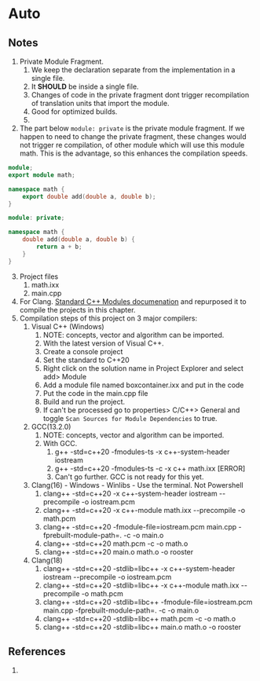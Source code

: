 # Auto

## Notes
1. Private Module Fragment.
   1. We keep the declaration separate from the implementation in a single file.
   2. It **SHOULD** be inside a single file.
   3. Changes of code in the private fragment dont trigger recompilation of translation units that import the module.
   4. Good for optimized builds.
   5. 
2. The part below `module: private` is the private module fragment. If we happen to need to change the private fragment, these changes would not trigger re compilation, of other module which will use this module math. This is the advantage, so this enhances the compilation speeds.

```cpp
module;
export module math;

namespace math {
	export double add(double a, double b);
}

module: private;

namespace math {
	double add(double a, double b) {
		return a + b;
	}
}
```

3. Project files
   1. math.ixx
   2. main.cpp
4. For Clang. [Standard C++ Modules documenation](https://clang.llvm.org/docs/StandardCPlusPlusModules.html) and repurposed it to compile the projects in this chapter.
5. Compilation steps of this project on 3 major compilers:
   1. Visual C++ (Windows)
      1. NOTE: concepts, vector and algorithm can be imported.
      2. With the latest version of Visual C++.
      3. Create a console project
      4. Set the standard to C++20
      5. Right click on the solution name in Project Explorer and select add> Module
      6. Add a module file named boxcontainer.ixx and put in the code
      7. Put the code in the main.cpp file
      8. Build and run the project.
      9. If <iostream> can't be processed go to properties> C/C++> General and toggle `Scan Sources for Module Dependencies` to true.
   2.  GCC(13.2.0)
       1.  NOTE: concepts, vector and algorithm can be imported.
       2.  With GCC.
           1.  g++ -std=c++20 -fmodules-ts -x c++-system-header iostream
           2.  g++ -std=c++20 -fmodules-ts -c -x c++ math.ixx [ERROR]
           3.  Can't go further. GCC is not ready for this yet.
   3.  Clang(16) - Windows - Winlibs - Use the terminal. Not Powershell
       1.  clang++ -std=c++20 -x c++-system-header iostream --precompile -o iostream.pcm
       2.  clang++ -std=c++20 -x c++-module math.ixx --precompile -o math.pcm
       3.  clang++ -std=c++20 -fmodule-file=iostream.pcm main.cpp -fprebuilt-module-path=. -c -o main.o
       4.  clang++ -std=c++20 math.pcm -c -o math.o
       5.  clang++ -std=c++20 main.o math.o -o rooster
   4.  Clang(18)
       1.  clang++ -std=c++20 -stdlib=libc++ -x c++-system-header iostream --precompile -o iostream.pcm
       2.  clang++ -std=c++20 -stdlib=libc++ -x c++-module math.ixx --precompile -o math.pcm
       3.  clang++ -std=c++20 -stdlib=libc++ -fmodule-file=iostream.pcm main.cpp -fprebuilt-module-path=. -c -o main.o
       4.  clang++ -std=c++20 -stdlib=libc++ math.pcm -c -o math.o
       5.  clang++ -std=c++20 -stdlib=libc++ main.o math.o -o rooster


## References

1. 

